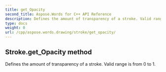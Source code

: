 ```yaml
---
title: get_Opacity
second_title: Aspose.Words for C++ API Reference
description: Defines the amount of transparency of a stroke. Valid range is from 0 to 1. 
type: docs
weight: 0
url: /cpp/aspose.words.drawing/stroke/get_opacity/
---
```

## Stroke.get_Opacity method


Defines the amount of transparency of a stroke. Valid range is from 0 to 1.

